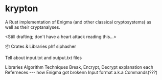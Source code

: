 # krypton
A Rust implementation of Enigma (and other classical cryptosystems) as well as their cryptanalyses.

<Still drafting; don't have a heart attack reading this...>

📦 Crates & Libraries
phf
siphasher


Tell about input.txt and output.txt files


Libraries
Algorithm
Techniques
Break, Encrypt, Decrypt explanation each
Referneces --- how Enigma got brokenn
Input format a.k.a Commands(???)
